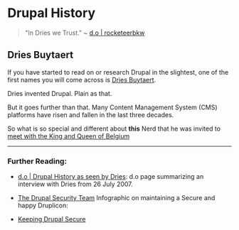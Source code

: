 # Drupal History

> "In Dries we Trust." ~ [d.o | rocketeerbkw](https://www.drupal.org/u/rocketeerbkw "d.o | rocketeerbkw")

## Dries Buytaert

If you have started to read on or research Drupal in the slightest, one of the first names you will come across is [Dries Buytaert](http://buytaert.net "Dries").

Dries invented Drupal. Plain as that.

But it goes further than that. Many Content Management System (CMS) platforms have risen and fallen in the last three decades.

So what is so special and different about **this** Nerd that he was invited to [meet with the King and Queen of Belgium](http://buytaert.net/dries-meets-the-king-and-queen-of-belgium "Dries met the Queen ")


----

### Further Reading:

 + [d.o | Drupal History as seen by Dries](https://www.drupal.org/node/297669 "Drupal History as seen by Dries"): d.o page summarizing an interview with Dries from 26 July 2007.

 + [The Drupal Security Team](https://www.drupal.org/security-team "The Drupal Security Team") Infographic on maintaining a Secure and happy Druplicon:

 + [Keeping Drupal Secure](https://github.com/cleverington/n00b-drupal-development/blob/master/images/getting_started_img/keeping_drupal_secure.jpg "Keeping Drupal Secure")